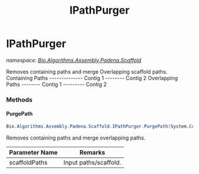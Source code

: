 ﻿---
title: IPathPurger
---

# IPathPurger
_namespace: [Bio.Algorithms.Assembly.Padena.Scaffold](N-Bio.Algorithms.Assembly.Padena.Scaffold.html)_

Removes containing paths and merge Overlapping scaffold paths.
 Containing Paths
 -------------- Contig 1
 -------- Contig 2
 Overlapping Paths
 -------- Contig 1 
 --------- Contig 2

### Methods

#### PurgePath
```csharp
Bio.Algorithms.Assembly.Padena.Scaffold.IPathPurger.PurgePath(System.Collections.Generic.IList{Bio.Algorithms.Assembly.Padena.Scaffold.ScaffoldPath})
```
Removes containing paths and merge overlapping paths.

|Parameter Name|Remarks|
|--------------|-------|
|scaffoldPaths|Input paths/scaffold.|





